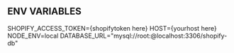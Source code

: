 ## ENV VARIABLES
SHOPIFY_ACCESS_TOKEN={shopifytoken here}
HOST={yourhost here}
NODE_ENV=local
DATABASE_URL="mysql://root:@localhost:3306/shopify-db"
